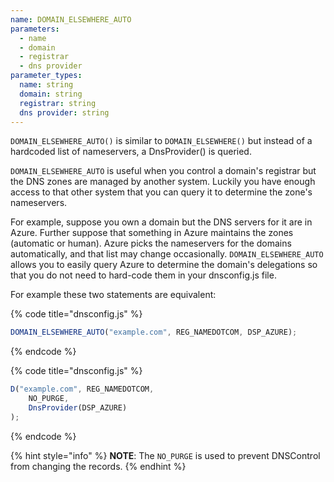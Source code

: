 ```yaml
---
name: DOMAIN_ELSEWHERE_AUTO
parameters:
  - name
  - domain
  - registrar
  - dns provider
parameter_types:
  name: string
  domain: string
  registrar: string
  dns provider: string
---
```


`DOMAIN_ELSEWHERE_AUTO()` is similar to `DOMAIN_ELSEWHERE()` but instead of
a hardcoded list of nameservers, a DnsProvider() is queried.

`DOMAIN_ELSEWHERE_AUTO` is useful when you control a domain's registrar but the
DNS zones are managed by another system. Luckily you have enough access to that
other system that you can query it to determine the zone's nameservers.

For example, suppose you own a domain but the DNS servers for it are in Azure.
Further suppose that something in Azure maintains the zones (automatic or
human). Azure picks the nameservers for the domains automatically, and that
list may change occasionally.  `DOMAIN_ELSEWHERE_AUTO` allows you to easily
query Azure to determine the domain's delegations so that you do not need to
hard-code them in your dnsconfig.js file.

For example these two statements are equivalent:

{% code title="dnsconfig.js" %}
```javascript
DOMAIN_ELSEWHERE_AUTO("example.com", REG_NAMEDOTCOM, DSP_AZURE);
```
{% endcode %}

{% code title="dnsconfig.js" %}
```javascript
D("example.com", REG_NAMEDOTCOM,
    NO_PURGE,
    DnsProvider(DSP_AZURE)
);
```
{% endcode %}

{% hint style="info" %}
**NOTE**: The `NO_PURGE` is used to prevent DNSControl from changing the records.
{% endhint %}
